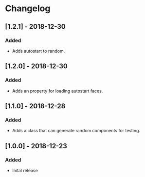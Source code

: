 # Changelog

## [1.2.1] - 2018-12-30
### Added
- Adds autostart to random.

## [1.2.0] - 2018-12-30
### Added
- Adds an property for loading autostart faces.

## [1.1.0] - 2018-12-28
### Added
- Adds a class that can generate random components for testing.

## [1.0.0] - 2018-12-23
### Added
- Inital release